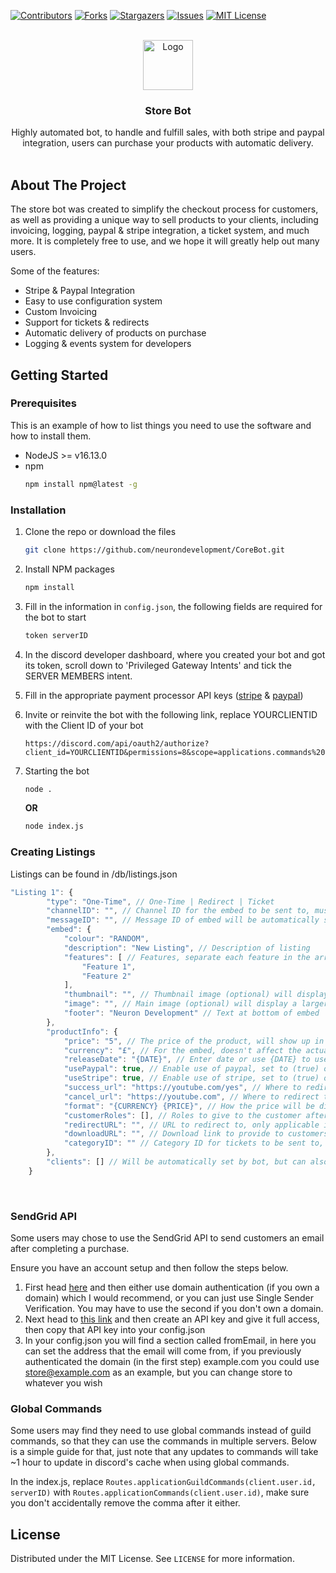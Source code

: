 <div id="top"></div>

[![Contributors][contributors-shield]][contributors-url]
[![Forks][forks-shield]][forks-url]
[![Stargazers][stars-shield]][stars-url]
[![Issues][issues-shield]][issues-url]
[![MIT License][license-shield]][license-url]

<!-- PROJECT LOGO -->
<br />
<div align="center">
  <img src="https://cdn.discordapp.com/attachments/849289892068065310/954062297003860028/logo.png" alt="Logo" width="80" height="80">

  <h3 align="center">Store Bot</h3>

  <p align="center">
    Highly automated bot, to handle and fulfill sales, with both stripe and paypal integration, users can purchase your products with automatic delivery.
    <br />
    <br />
  </p>
</div>

<!-- ABOUT THE PROJECT -->
## About The Project

The store bot was created to simplify the checkout process for customers, as well as providing a unique way to sell products to your clients, including invoicing, logging, paypal & stripe integration, a ticket system, and much more. It is completely free to use, and we hope it will greatly help out many users.

Some of the features:
* Stripe & Paypal Integration
* Easy to use configuration system
* Custom Invoicing
* Support for tickets & redirects
* Automatic delivery of products on purchase
* Logging & events system for developers

<!-- GETTING STARTED -->
## Getting Started

### Prerequisites

This is an example of how to list things you need to use the software and how to install them.
* NodeJS >= v16.13.0
* npm
  ```sh
  npm install npm@latest -g
  ```

### Installation

1. Clone the repo or download the files
   ```sh
   git clone https://github.com/neurondevelopment/CoreBot.git
   ```
2. Install NPM packages
   ```sh
   npm install
   ```
3. Fill in the information in `config.json`, the following fields are required for the bot to start
   ```js
   token serverID
   ```
5. In the discord developer dashboard, where you created your bot and got its token, scroll down to 'Privileged Gateway Intents' and tick the SERVER MEMBERS intent.
6. Fill in the appropriate payment processor API keys ([stripe](https://dashboard.stripe.com/apikeys) & [paypal](https://developer.paypal.com/developer/applications))
7. Invite or reinvite the bot with the following link, replace YOURCLIENTID with the Client ID of your bot
   ```
   https://discord.com/api/oauth2/authorize?client_id=YOURCLIENTID&permissions=8&scope=applications.commands%20bot
   ```
8. Starting the bot
   ```sh
   node .
   ```
   **OR**
   
   ```sh
   node index.js
   ```

### Creating Listings

Listings can be found in /db/listings.json

```js
"Listing 1": {
        "type": "One-Time", // One-Time | Redirect | Ticket
        "channelID": "", // Channel ID for the embed to be sent to, must be set for the listing to show up.
        "messageID": "", // Message ID of embed will be automatically set by the bot
        "embed": {
            "colour": "RANDOM",
            "description": "New Listing", // Description of listing
            "features": [ // Features, separate each feature in the array
                "Feature 1",
                "Feature 2"
            ],
            "thumbnail": "", // Thumbnail image (optional) will display a square image in top-right of embed (provide a link)
            "image": "", // Main image (optional) will display a larger image at the bottom of the embed (provide a link)
            "footer": "Neuron Development" // Text at bottom of embed
        },
        "productInfo": {
            "price": "5", // The price of the product, will show up in the embed and also change the price in paypal / stripe
            "currency": "£", // For the embed, doesn't affect the actual price of the product
            "releaseDate": "{DATE}", // Enter date or use {DATE} to use current date
            "usePaypal": true, // Enable use of paypal, set to (true) or (false)
            "useStripe": true, // Enable use of stripe, set to (true) or (false)
            "success_url": "https://youtube.com/yes", // Where to redirect the user after a successful purchase
            "cancel_url": "https://youtube.com", // Where to redirect the user if they cancel a purchase
            "format": "{CURRENCY} {PRICE}", // How the price will be displayed in the embed use {CURRENCY} and {PRICE}
            "customerRoles": [], // Roles to give to the customer after purchasing. (Will also add global customer roles set in main config)
            "redirectURL": "", // URL to redirect to, only applicable if using (Redirect) type
            "downloadURL": "", // Download link to provide to customers, only applicable if using (One-Time) type. Leave blank to disable download button
            "categoryID": "" // Category ID for tickets to be sent to, only applicable if using (Ticket) type
        },
        "clients": [] // Will be automatically set by bot, but can also be manually changed if required. It just uses the user's IDs in an array.
    } 
```
<br>

### SendGrid API

Some users may chose to use the SendGrid API to send customers an email after completing a purchase.

Ensure you have an account setup and then follow the steps below.

1. First head [here](https://app.sendgrid.com/settings/sender_auth) and then either use domain authentication (if you own a domain) which I would recommend, or you can just use Single Sender Verification. You may have to use the second if you don't own a domain.
2. Next head to [this link](https://app.sendgrid.com/settings/api_keys) and then create an API key and give it full access, then copy that API key into your config.json
3. In your config.json you will find a section called fromEmail, in here you can set the address that the email will come from, if you previously authenticated the domain (in the first step) example.com you could use store@example.com as an example, but you can change store to whatever you wish

### Global Commands
Some users may find they need to use global commands instead of guild commands, so that they can use the commands in multiple servers. Below is a simple guide for that, just note that any updates to commands will take ~1 hour to update in discord's cache when using global commands.

In the index.js, replace `Routes.applicationGuildCommands(client.user.id, serverID)` with `Routes.applicationCommands(client.user.id)`, make sure you don't accidentally remove the comma after it either. 


<!-- LICENSE -->
## License

Distributed under the MIT License. See `LICENSE` for more information.

<!-- MARKDOWN LINKS & IMAGES -->
<!-- https://www.markdownguide.org/basic-syntax/#reference-style-links -->
[contributors-shield]: https://img.shields.io/github/contributors/neurondevelopment/StoreBot.svg?style=for-the-badge
[contributors-url]: https://github.com/neurondevelopment/StoreBot/graphs/contributors
[forks-shield]: https://img.shields.io/github/forks/neurondevelopment/StoreBot.svg?style=for-the-badge
[forks-url]: https://github.com/neurondevelopment/StoreBot/network/members
[stars-shield]: https://img.shields.io/github/stars/neurondevelopment/StoreBot.svg?style=for-the-badge
[stars-url]: https://github.com/neurondevelopment/StoreBot/stargazers
[issues-shield]: https://img.shields.io/github/issues/neurondevelopment/StoreBot.svg?style=for-the-badge
[issues-url]: https://github.com/neurondevelopment/StoreBot/issues
[license-shield]: https://img.shields.io/github/license/neurondevelopment/StoreBot.svg?style=for-the-badge
[license-url]: https://github.com/neurondevelopment/StoreBot/blob/main/LICENSE

